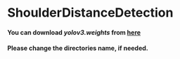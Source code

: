 # ShoulderDistanceDetection

#### You can download *yolov3.weights* from [here]

[here]: https://pjreddie.com/darknet/yolo/

#### Please change the directories name, if needed.


